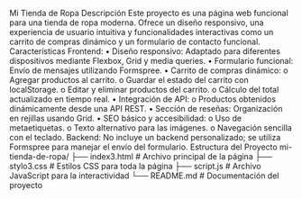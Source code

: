 Mi Tienda de Ropa
Descripción
Este proyecto es una página web funcional para una tienda de ropa moderna. Ofrece un diseño responsivo, una experiencia de usuario intuitiva y funcionalidades interactivas como un carrito de compras dinámico y un formulario de contacto funcional.
Características
Frontend:
•	Diseño responsivo: Adaptado para diferentes dispositivos mediante Flexbox, Grid y media queries.
•	Formulario funcional: Envío de mensajes utilizando Formspree.
•	Carrito de compras dinámico: 
o	Agregar productos al carrito.
o	Guardar el estado del carrito con localStorage.
o	Editar y eliminar productos del carrito.
o	Cálculo del total actualizado en tiempo real.
•	Integración de API: 
o	Productos obtenidos dinámicamente desde una API REST.
•	Sección de reseñas: Organización en rejillas usando Grid.
•	SEO básico y accesibilidad: 
o	Uso de metaetiquetas.
o	Texto alternativo para las imágenes.
o	Navegación sencilla con el teclado.
Backend:
No incluye un backend personalizado; se utiliza Formspree para manejar el envío del formulario.
Estructura del Proyecto
mi-tienda-de-ropa/
├── index3.html       # Archivo principal de la página
├── stylo3.css      # Estilos CSS para toda la página
├── script.js      # Archivo JavaScript para la interactividad
└── README.md       # Documentación del proyecto
